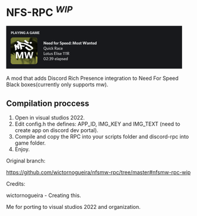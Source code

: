 # NFS-RPC <sup>*WIP*</sup>

<img src="assets/presence.png">  

A mod that adds Discord Rich Presence integration to Need For Speed Black boxes(currently only supports mw).

## Compilation proccess

1. Open in visual studios 2022.
2. Edit config.h the defines: APP_ID, IMG_KEY and IMG_TEXT (need to create app on discord dev portal).
3. Compile and copy the RPC into your scripts folder and discord-rpc into game folder.
4. Enjoy.

Original branch:

https://github.com/wictornogueira/nfsmw-rpc/tree/master#nfsmw-rpc-wip

Credits:

wictornogueira - Creating this.

Me for porting to visual studios 2022 and organization.


